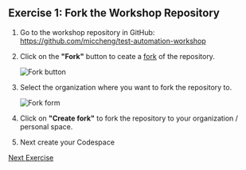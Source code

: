 ## Exercise 1: Fork the Workshop Repository

1. Go to the workshop repository in GitHub: <https://github.com/miccheng/test-automation-workshop>
2. Click on the **"Fork"** button to ceate a [fork](https://docs.github.com/en/pull-requests/collaborating-with-pull-requests/working-with-forks/fork-a-repo) of the repository.

   ![Fork button](./images/fork_button.png)

3. Select the organization where you want to fork the repository to.

   ![Fork form](./images/fork_form.png)

4. Click on **"Create fork"** to fork the repository to your organization / personal space.
5. Next create your Codespace

[Next Exercise](./exercise2.md)
